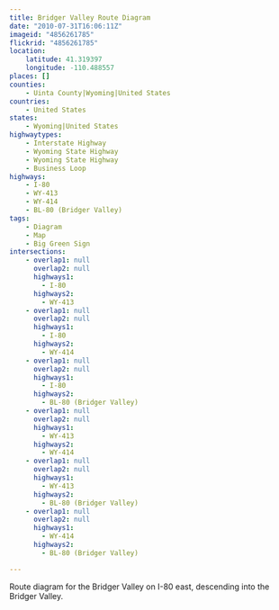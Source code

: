 ```yaml
---
title: Bridger Valley Route Diagram
date: "2010-07-31T16:06:11Z"
imageid: "4856261785"
flickrid: "4856261785"
location:
    latitude: 41.319397
    longitude: -110.488557
places: []
counties:
    - Uinta County|Wyoming|United States
countries:
    - United States
states:
    - Wyoming|United States
highwaytypes:
    - Interstate Highway
    - Wyoming State Highway
    - Wyoming State Highway
    - Business Loop
highways:
    - I-80
    - WY-413
    - WY-414
    - BL-80 (Bridger Valley)
tags:
    - Diagram
    - Map
    - Big Green Sign
intersections:
    - overlap1: null
      overlap2: null
      highways1:
        - I-80
      highways2:
        - WY-413
    - overlap1: null
      overlap2: null
      highways1:
        - I-80
      highways2:
        - WY-414
    - overlap1: null
      overlap2: null
      highways1:
        - I-80
      highways2:
        - BL-80 (Bridger Valley)
    - overlap1: null
      overlap2: null
      highways1:
        - WY-413
      highways2:
        - WY-414
    - overlap1: null
      overlap2: null
      highways1:
        - WY-413
      highways2:
        - BL-80 (Bridger Valley)
    - overlap1: null
      overlap2: null
      highways1:
        - WY-414
      highways2:
        - BL-80 (Bridger Valley)

---
```

Route diagram for the Bridger Valley on I-80 east, descending into the Bridger Valley.